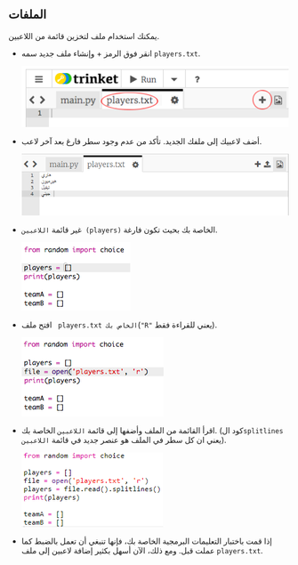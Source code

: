 ## الملفات

يمكنك استخدام ملف لتخزين قائمة من اللاعبين.

+ انقر فوق الرمز + وإنشاء ملف جديد سمه `players.txt`.
    
    ![لقطة الشاشة](images/team-file-create.png)

+ أضف لاعبيك إلى ملفك الجديد. تأكد من عدم وجود سطر فارغ بعد آخر لاعب.
    
    ![لقطة الشاشة](images/team-file-add.png)

+ غير قائمة `اللاعبين (players)` الخاصة بك بحيث تكون فارغة.
    
    ![لقطة الشاشة](images/team-players-empty.png)

+ افتح ملف ` players.txt الخاص بك`(`"R"` يعني للقراءة فقط).
    
    ![لقطة الشاشة](images/team-file-open.png)

+ اقرأ القائمة من الملف وأضفها إلى قائمة `اللاعبين` الخاصة بك. (كود ال`splitlines` يعني ان كل سطر في الملف هو عنصر جديد في قائمة `اللاعبين`).
    
    ![لقطة الشاشة](images/team-file-load.png)

+ إذا قمت باختبار التعليمات البرمجية الخاصة بك، فإنها تنبغي أن تعمل بالضبط كما عملت قبل. ومع ذلك، الآن أسهل بكثير إضافة لاعبين إلى ملف `players.txt`.